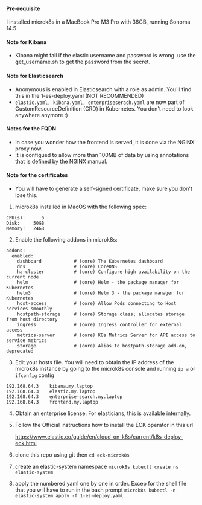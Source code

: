 #### Pre-requisite

I installed microk8s in a MacBook Pro M3 Pro with 36GB, running Sonoma 14.5

#### Note for Kibana
- Kibana might fail if the elastic username and password is wrong. use the get_username.sh to get the password from the secret.
#### Note for Elasticsearch
- Anonymous is enabled in Elasticsearch with a role as admin. You'll find this in the 1-es-deploy.yaml (NOT RECOMMENDED)
- ```elastic.yaml, kibana.yaml, enterpriseserach.yaml``` are now part of CustomResourceDefinition (CRD) in Kubernetes. You don't need to look anywhere anymore :)
#### Notes for the FQDN
- In case you wonder how the frontend is served, it is done via the NGINX proxy now.
- It is configued to allow more than 100MB of data by using annotations that is defined by the NGINX manual.
#### Note for the certificates
- You will have to generate a self-signed certificate, make sure you don't lose this. 
  

1. microk8s installed in MacOS with the following spec:
```
CPU(s):      6
Disk:     50GB
Memory:   24GB
```
2. Enable the following addons in microk8s:

```
addons:
  enabled:
    dashboard            # (core) The Kubernetes dashboard
    dns                  # (core) CoreDNS
    ha-cluster           # (core) Configure high availability on the current node
    helm                 # (core) Helm - the package manager for Kubernetes
    helm3                # (core) Helm 3 - the package manager for Kubernetes
    host-access          # (core) Allow Pods connecting to Host services smoothly
    hostpath-storage     # (core) Storage class; allocates storage from host directory
    ingress              # (core) Ingress controller for external access
    metrics-server       # (core) K8s Metrics Server for API access to service metrics
    storage              # (core) Alias to hostpath-storage add-on, deprecated
```

3. Edit your hosts file. You will need to obtain the IP address of the microk8s instance by going to the microk8s console and running ```ip a``` or ```ifconfig``` config

```
192.168.64.3	kibana.my.laptop
192.168.64.3	elastic.my.laptop
192.168.64.3	enterprise-search.my.laptop
192.168.64.3	frontend.my.laptop
```

4. Obtain an enterprise license. For elasticians, this is available internally.
5. Follow the Official instructions how to install the ECK operator in this url
   
   https://www.elastic.co/guide/en/cloud-on-k8s/current/k8s-deploy-eck.html
6. clone this repo using git then ```cd eck-microk8s```
7. create an elastic-system namespace ```microk8s kubectl create ns elastic-system```
8. apply the numbered yaml one by one in order. Excep for the shell file that you will have to run in the bash prompt
    ```microk8s kubectl -n elastic-system apply -f 1-es-deploy.yaml```
